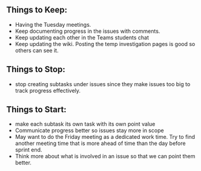 
## Things to Keep:
- Having the Tuesday meetings.
- Keep documenting progress in the issues with comments.
- Keep updating each other in the Teams students chat
- Keep updating the wiki. Posting the temp investigation pages is good so others can see it.
## Things to Stop:
- stop creating subtasks under issues since they make issues too big to track progress effectively.
## Things to Start:
- make each subtask its own task with its own point value
- Communicate progress better so issues stay more in scope
- May want to do the Friday meeting as a dedicated work time. Try to find another meeting time that is more ahead of time than the day before sprint end.
- Think more about what is involved in an issue so that we can point them better.